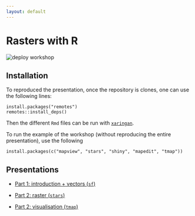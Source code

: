 ```yaml
---
layout: default
---
```


# Rasters with R

![deploy workshop](https://github.com/inSilecoInc/workshop_R_template/workflows/deploy%20workshop/badge.svg)


## Installation 

To reproduced the presentation, once the repository is clones, one can use the following lines:


```{R}
install.packages("remotes")
remotes::install_deps()
```

Then the different `Rmd` files can be run with [`xaringan`](https://cran.r-project.org/web/packages/xaringan/index.html). 

To run the example of the workshop (without reproducing the entire presentation), 
use the following 


```{R}
install.packages(c("mapview", "stars", "shiny", "mapedit", "tmap"))
```

## Presentations

* [Part 1: introduction + vectors (`sf`)](https://insilecoinc.github.io/wksh_raster_CWS/_part1.html)

* [Part 2: raster (`stars`)](https://insilecoinc.github.io/wksh_raster_CWS/_part2.html)

* [Part 2: visualisation (`tmap`)](https://insilecoinc.github.io/wksh_raster_CWS/_part3.html)